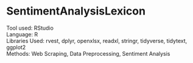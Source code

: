 # SentimentAnalysisLexicon
Tool used: RStudio <br>
Language: R <br>
Libraries Used: rvest, dplyr, openxlsx, readxl, stringr, tidyverse, tidytext, ggplot2 <br>
Methods: Web Scraping, Data Preprocessing, Sentiment Analysis
